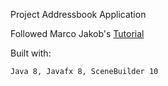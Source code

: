 Project Addressbook Application

Followed Marco Jakob's [Tutorial](https://code.makery.ch/library/javafx-tutorial/)

Built with:
```
Java 8, Javafx 8, SceneBuilder 10
```
